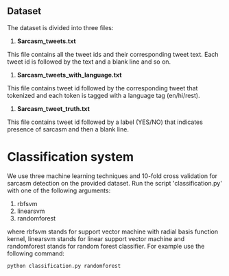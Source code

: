 ## Dataset

The dataset is divided into three files:

1. **Sarcasm_tweets.txt**

This file contains all the tweet ids and their corresponding tweet text. Each tweet id is followed by the text and a blank line and so on. 

1. **Sarcasm_tweets_with_language.txt**

This file contains tweet id followed by the corresponding tweet that tokenized and each token is tagged with a language tag (en/hi/rest). 


1. **Sarcasm_tweet_truth.txt**

This file contains tweet id followed by a label (YES/NO) that indicates presence of sarcasm and then a blank line.


# Classification system

We use three machine learning techniques and 10-fold cross validation for sarcasm detection on the provided dataset. Run the script 'classification.py' with one of the following arguments: 

1. rbfsvm
1. linearsvm
1. randomforest

where rbfsvm stands for support vector machine with radial basis function kernel, linearsvm stands for linear support vector machine and randomforest stands for random forest classifier. For example use the following command:

`python classification.py randomforest`
